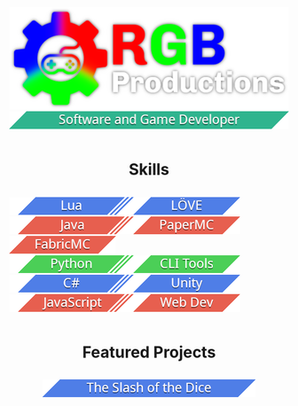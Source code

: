 <!-- <style>
    #emblems {
        display: flex;
        width: 100%;
        flex-direction: column;
        align-items: center;
        justify-content: center;
    }
    #emblem-block {
    }
</style> -->

<div style="text-align: center">

![RGB Productions](logo.png)<br>
![Software Developer](emblems/header.softwaregamedev.png)<br>

</div>

<div style="display: flex; width: 100%; flex-direction: column; align-items: center; justify-content: center;">

# Skills

<div id="emblem-block">

![Lua](emblems/lang.lua.png)![LOVE](emblems/use.love.png)<br>
![Java](emblems/lang.java.png)![PaperMC](emblems/use.papermc.png)![FabricMC](emblems/use.fabricmc.png)<br>
![Python](emblems/lang.python.png)![CLI Tools](emblems/use.cli.png)<br>
![C#](emblems/lang.cs.png)![Unity](emblems/use.unity.png)<br>
![JavaScript](emblems/lang.js.png)![Web Dev](emblems/use.web.png)

</div>

# Featured Projects

<div id="emblem-block">

<a href="https://github.com/RGBProductions/TheSlashOfTheDice">![The Slash of the Dice](emblems/project.slash.png)</a>

</div>

</div>
